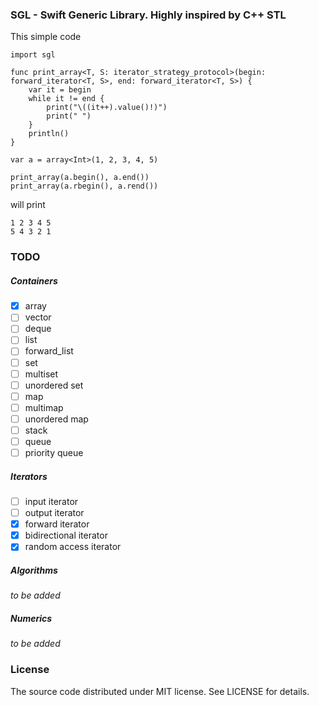 ### SGL - Swift Generic Library. Highly inspired by C++ STL

This simple code
```
import sgl

func print_array<T, S: iterator_strategy_protocol>(begin: forward_iterator<T, S>, end: forward_iterator<T, S>) {
    var it = begin
    while it != end {
        print("\((it++).value()!)")
        print(" ")
    }
    println()
}

var a = array<Int>(1, 2, 3, 4, 5)

print_array(a.begin(), a.end())
print_array(a.rbegin(), a.rend())
```

will print
```
1 2 3 4 5 
5 4 3 2 1 
```

### TODO

##### Containers

- [x] array
- [ ] vector
- [ ] deque
- [ ] list
- [ ] forward_list
- [ ] set
- [ ] multiset
- [ ] unordered set
- [ ] map
- [ ] multimap
- [ ] unordered map
- [ ] stack
- [ ] queue
- [ ] priority queue

##### Iterators

- [ ] input iterator
- [ ] output iterator
- [x] forward iterator
- [x] bidirectional iterator
- [x] random access iterator

##### Algorithms

_to be added_

##### Numerics

_to be added_

### License

The source code distributed under MIT license. See LICENSE for details.
